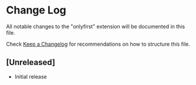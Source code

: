 # Change Log

All notable changes to the "onlyfirst" extension will be documented in this file.

Check [Keep a Changelog](http://keepachangelog.com/) for recommendations on how to structure this file.

## [Unreleased]

- Initial release
